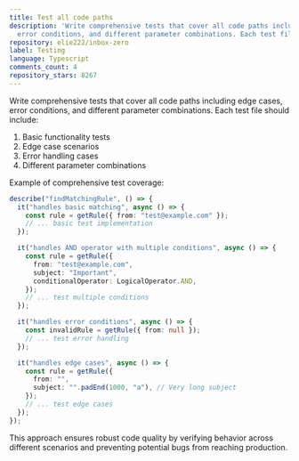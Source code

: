 ```yaml
---
title: Test all code paths
description: 'Write comprehensive tests that cover all code paths including edge cases,
  error conditions, and different parameter combinations. Each test file should include:'
repository: elie222/inbox-zero
label: Testing
language: Typescript
comments_count: 4
repository_stars: 8267
---
```


Write comprehensive tests that cover all code paths including edge cases, error conditions, and different parameter combinations. Each test file should include:

1. Basic functionality tests
2. Edge case scenarios
3. Error handling cases
4. Different parameter combinations

Example of comprehensive test coverage:

```typescript
describe("findMatchingRule", () => {
  it("handles basic matching", async () => {
    const rule = getRule({ from: "test@example.com" });
    // ... basic test implementation
  });

  it("handles AND operator with multiple conditions", async () => {
    const rule = getRule({
      from: "test@example.com",
      subject: "Important",
      conditionalOperator: LogicalOperator.AND,
    });
    // ... test multiple conditions
  });

  it("handles error conditions", async () => {
    const invalidRule = getRule({ from: null });
    // ... test error handling
  });

  it("handles edge cases", async () => {
    const rule = getRule({
      from: "",
      subject: "".padEnd(1000, "a"), // Very long subject
    });
    // ... test edge cases
  });
});
```

This approach ensures robust code quality by verifying behavior across different scenarios and preventing potential bugs from reaching production.